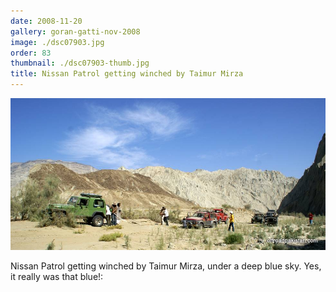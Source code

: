 ```yaml
---
date: 2008-11-20
gallery: goran-gatti-nov-2008
image: ./dsc07903.jpg
order: 83
thumbnail: ./dsc07903-thumb.jpg
title: Nissan Patrol getting winched by Taimur Mirza
---
```


![Nissan Patrol getting winched by Taimur Mirza](./dsc07903.jpg)

Nissan Patrol getting winched by Taimur Mirza, under a deep blue sky. Yes, it really was that blue!: